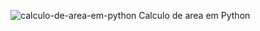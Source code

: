 ![calculo-de-area-em-python](https://socialify.git.ci/LucasAugustoNeves/calculo-de-area-em-python/image?font=Source%20Code%20Pro&language=1&owner=1&pattern=Overlapping%20Hexagons&stargazers=1&theme=Dark)
Calculo de area em Python
